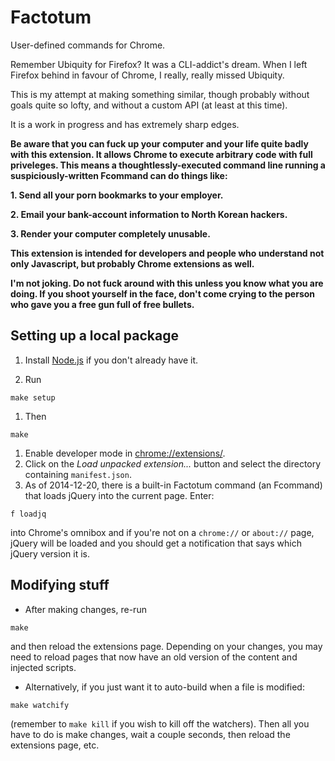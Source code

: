 # Factotum

User-defined commands for Chrome.

Remember Ubiquity for Firefox?  It was a CLI-addict's dream.  When I left
Firefox behind in favour of Chrome, I really, really missed Ubiquity.

This is my attempt at making something similar, though probably without
goals quite so lofty, and without a custom API (at least at this time).

It is a work in progress and has extremely sharp edges.

**Be aware that you can fuck up your computer and your life quite badly with
this extension.  It allows Chrome to execute arbitrary code with full
priveleges.  This means a thoughtlessly-executed command line running a
suspiciously-written Fcommand can do things like:**

**1. Send all your porn bookmarks to your employer.**

**2. Email your bank-account information to North Korean hackers.**

**3. Render your computer completely unusable.**

**This extension is intended for developers and people who understand not
only Javascript, but probably Chrome extensions as well.**

**I'm not joking.  Do not fuck around with this unless you know what you are
doing.  If you shoot yourself in the face, don't come crying to the person
who gave you a free gun full of free bullets.**


## Setting up a local package

1. Install [Node.js](http://nodejs.org/download/) if you don't already have it.

1. Run
```
make setup
```
1. Then
```
make
```
1. Enable developer mode in <chrome://extensions/>.
1. Click on the *Load unpacked extension...* button and select the directory
   containing `manifest.json`.
1. As of 2014-12-20, there is a built-in Factotum command (an Fcommand) that
   loads jQuery into the current page.  Enter:
```
f loadjq
```
into Chrome's omnibox and if you're not on a `chrome://` or `about://` page,
jQuery will be loaded and you should get a notification that says which
jQuery version it is.

## Modifying stuff

* After making changes, re-run
```
make
```
and then reload the extensions page.  Depending on your changes, you may
need to reload pages that now have an old version of the content and
injected scripts.

* Alternatively, if you just want it to auto-build when a file is modified:
```
make watchify
```
(remember to `make kill` if you wish to kill off the watchers).  Then all
you have to do is make changes, wait a couple seconds, then reload the
extensions page, etc.

